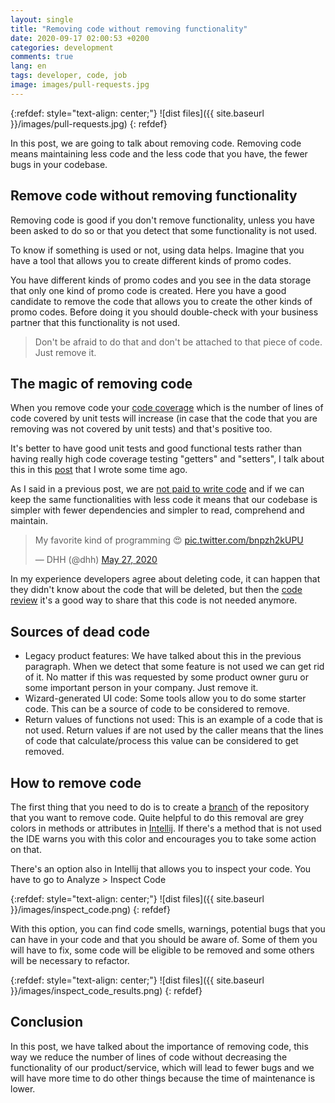 ```yaml
---
layout: single
title: "Removing code without removing functionality"
date: 2020-09-17 02:00:53 +0200
categories: development
comments: true
lang: en
tags: developer, code, job
image: images/pull-requests.jpg 
---
```


{:refdef: style="text-align: center;"}
![dist files]({{ site.baseurl }}/images/pull-requests.jpg)
{: refdef}

In this post, we are going to talk about removing code. Removing code means maintaining less code and the less code that you have, the fewer bugs in your codebase. 

Remove code without removing functionality
---------------------------------------------
Removing code is good if you don't remove functionality, unless you have been asked to do so or that you detect that some functionality is not used. 

To know if something is used or not, using data helps. Imagine that you have a tool that allows you to create different kinds of promo codes. 

You have different kinds of promo codes and you see in the data storage that only one kind of promo code is created. Here you have a good candidate to remove the code that allows you to create the other kinds of promo codes. Before doing it you should double-check with your business partner that this functionality is not used.

> Don't be afraid to do that and don't be attached to that piece of code. Just remove it. 

The magic of removing code
--------------------------------
When you remove code your <a href="{{ site.baseurl }}{% post_url 2020-04-26-increase-coverage-in-your-java-code %}"> code coverage</a> which is the number of lines of code covered by unit tests will increase (in case that the code that you are removing was not covered by unit tests) and that's positive too. 

It's better to have good unit tests and good functional tests rather than having really high code coverage testing "getters" and "setters", I talk about this in this <a href="{{ site.baseurl }}{% post_url 2020-04-26-increase-coverage-in-your-java-code %}">post</a> that I wrote some time ago.

As I said in a previous post, we are <a href="{{ site.baseurl }}{% post_url 2020-09-09-you-are-not-paid-to-code %}"> not paid to write code</a> and if we can keep the same functionalities with less code it means that our codebase is simpler with fewer dependencies and simpler to read, comprehend and maintain.

<blockquote class="twitter-tweet"><p lang="en" dir="ltr">My favorite kind of programming 😍 <a href="https://t.co/bnpzh2kUPU">pic.twitter.com/bnpzh2kUPU</a></p>&mdash; DHH (@dhh) <a href="https://twitter.com/dhh/status/1265448226804518912?ref_src=twsrc%5Etfw">May 27, 2020</a></blockquote> <script async src="https://platform.twitter.com/widgets.js" charset="utf-8"></script>

In my experience developers agree about deleting code, it can happen that they didn't know about the code that will be deleted, but then the <a href="{{ site.baseurl }}{% post_url 2018-01-31-the-importance-of-code-reviews %}">code review</a> it's a good way to share that this code is not needed anymore. 
 
Sources of dead code
---------------------------------------
- Legacy product features: We have talked about this in the previous paragraph. When we detect that some feature is not used we can get rid of it. No matter if this was requested by some product owner guru or some important person in your company. Just remove it.
- Wizard-generated UI code: Some tools allow you to do some starter code. This can be a source of code to be considered to remove. 
- Return values of functions not used: This is an example of a code that is not used. Return values if are not used by the caller means that the lines of code that calculate/process this value can be considered to get removed. 

How to remove code
--------------------------------------------
The first thing that you need to do is to create a <a href="https://en.wikipedia.org/wiki/Branching_(version_control)">branch</a> of the repository that you want to remove code. Quite helpful to do this removal are grey colors in methods or attributes in <a href="https://www.jetbrains.com/idea/">Intellij</a>. If there's a method that is not used the IDE warns you with this color and encourages you to take some action on that.

There's an option also in Intellij that allows you to inspect your code. You have to go to Analyze > Inspect Code

{:refdef: style="text-align: center;"}
![dist files]({{ site.baseurl }}/images/inspect_code.png)
{: refdef}

With this option, you can find code smells, warnings, potential bugs that you can have in your code and that you should be aware of. Some of them you will have to fix, some code will be eligible to be removed and some others will be necessary to refactor. 

{:refdef: style="text-align: center;"}
![dist files]({{ site.baseurl }}/images/inspect_code_results.png)
{: refdef}

Conclusion
----------------------------
In this post, we have talked about the importance of removing code, this way we reduce the number of lines of code without decreasing the functionality of our product/service, which will lead to fewer bugs and we will have more time to do other things because the time of maintenance is lower.








